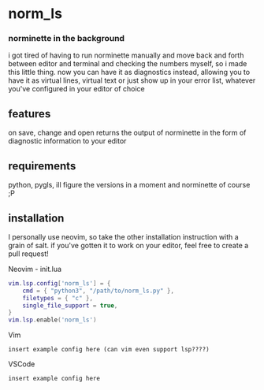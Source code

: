 # norm_ls
### norminette in the background
i got tired of having to run norminette manually and move back and forth between
editor and terminal and checking the numbers myself, so i made this little
thing. now you can have it as diagnostics instead, allowing you to have it as
virtual lines, virtual text or just show up in your error list, whatever you've
configured in your editor of choice


## features
on save, change and open returns the output of norminette in the form of
diagnostic information to your editor
## requirements
python, pygls, ill figure the versions in a moment
and norminette of course ;P

## installation
I personally use neovim, so take the other installation instruction with a grain
of salt. if you've gotten it to work on your editor, feel free to create a pull
request!

Neovim - init.lua
```lua
vim.lsp.config['norm_ls'] = {
	cmd = { "python3", "/path/to/norm_ls.py" },
	filetypes = { "c" },
	single_file_support = true,
}
vim.lsp.enable('norm_ls')
```

Vim
```vimscript
insert example config here (can vim even support lsp????)
```

VSCode
```ts
insert example config here
```


